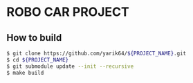# ROBO CAR PROJECT

## How to build

```sh
$ git clone https://github.com/yarik64/${PROJECT_NAME}.git
$ cd ${PROJECT_NAME}
$ git submodule update --init --recursive
$ make build
```

